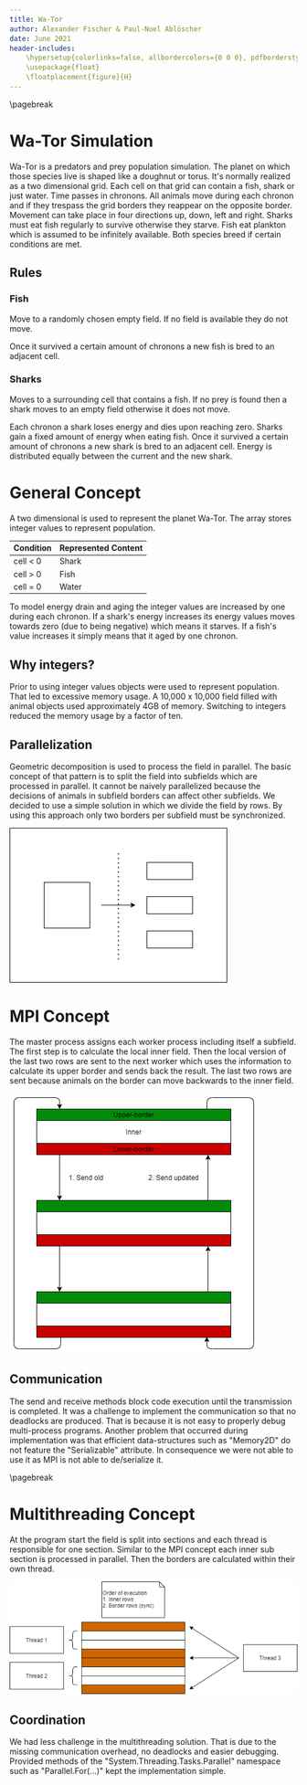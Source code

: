 ```yaml
---
title: Wa-Tor
author: Alexander Fischer & Paul-Noel Ablöscher
date: June 2021
header-includes:
    \hypersetup{colorlinks=false, allbordercolors={0 0 0}, pdfborderstyle={/S/U/W 1}}
    \usepackage{float}
    \floatplacement{figure}{H}
---
```


\pagebreak

# Wa-Tor Simulation
Wa-Tor is a predators and prey population simulation.
The planet on which those species live is shaped like a doughnut or torus.
It's normally realized as a two dimensional grid.
Each cell on that grid can contain a fish, shark or just water.
Time passes in chronons.
All animals move during each chronon and if they trespass the grid borders they reappear on the opposite border.
Movement can take place in four directions up, down, left and right.
Sharks must eat fish regularly to survive otherwise they starve.
Fish eat plankton which is assumed to be infinitely available.
Both species breed if certain conditions are met.

## Rules
### Fish
Move to a randomly chosen empty field.
If no field is available they do not move.

Once it survived a certain amount of chronons a new fish is bred to an adjacent cell.

### Sharks
Moves to a surrounding cell that contains a fish.
If no prey is found then a shark moves to an empty field otherwise it does not move.

Each chronon a shark loses energy and dies upon reaching zero.
Sharks gain a fixed amount of energy when eating fish.
Once it survived a certain amount of chronons a new shark is bred to an adjacent cell.
Energy is distributed equally between the current and the new shark.

# General Concept
A two dimensional is used to represent the planet Wa-Tor.
The array stores integer values to represent population.

| Condition | Represented Content |
| --------- | ------------------- |
| cell < 0  | Shark               |
| cell > 0  | Fish                |
| cell = 0  | Water               |

To model energy drain and aging the integer values are increased by one during each chronon.
If a shark's energy increases its energy values moves towards zero (due to being negative) which means it starves.
If a fish's value increases it simply means that it aged by one chronon.

## Why integers?
Prior to using integer values objects were used to represent population.
That led to excessive memory usage.
A 10,000 x 10,000 field filled with animal objects used approximately 4GB of memory.
Switching to integers reduced the memory usage by a factor of ten.

## Parallelization
Geometric decomposition is used to process the field in parallel.
The basic concept of that pattern is to split the field into subfields which are processed in parallel.
It cannot be naively parallelized because the decisions of animals in subfield borders can affect other subfields.
We decided to use a simple solution in which we divide the field by rows.
By using this approach only two borders per subfield must be synchronized.

![Geometric decomposition](./images/geometric_decomposition.drawio.png)

# MPI Concept

The master process assigns each worker process including itself a subfield.
The first step is to calculate the local inner field.
Then the local version of the last two rows are sent to the next worker
which uses the information to calculate its upper border and sends back the result.
The last two rows are sent because animals on the border can move backwards to the inner field.

![MPI Parallelization](./images/mpi.drawio.png)

## Communication
The send and receive methods block code execution until the transmission is completed.
It was a challenge to implement the communication so that no deadlocks are produced.
That is because it is not easy to properly debug multi-process programs.
Another problem that occurred during implementation was that efficient data-structures such as "Memory2D" do not feature the "Serializable" attribute.
In consequence we were not able to use it as MPI is not able to de/serialize it. 

\pagebreak
# Multithreading Concept

At the program start the field is split into sections and each thread is responsible for one section.
Similar to the MPI concept each inner sub section is processed in parallel.
Then the borders are calculated within their own thread.

![Multithreading Parallelization](./images/multithreading.drawio.png)

## Coordination
We had less challenge in the multithreading solution.
That is due to the missing communication overhead, no deadlocks and easier debugging.
Provided methods of the "System.Threading.Tasks.Parallel" namespace such as "Parallel.For(...)" kept the implementation simple.